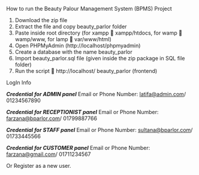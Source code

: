 How to run the Beauty Palour Management System (BPMS) Project
1.	Download the zip file 
2.	Extract the file and copy beauty_parlor folder 
3.	Paste inside root directory (for xampp  xampp/htdocs, for wamp  wamp/www, for lamp  var/www/html) 
4.	Open PHPMyAdmin (http://localhost/phpmyadmin) 
5.	Create a database with the name beauty_parlor
6.	Import beauty_parlor.sql file (given inside the zip package in SQL file folder) 
7.	Run the script  http://localhost/ beauty_parlor (frontend)

LogIn Info

 *******Credential for ADMIN panel******* 
Email or Phone Number: latifa@admin.com/ 01234567890

*******Credential for RECEPTIONIST panel******* 
Email or Phone Number: farzana@bparlor.com/ 01799887766

*******Credential for STAFF panel******* 
Email or Phone Number: sultana@bparlor.com/ 01733445566

*******Credential for CUSTOMER panel******* 
Email or Phone Number: farzana@gmail.com/ 01711234567

Or Register as a new user.
